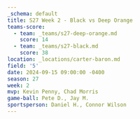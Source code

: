 ```yaml
---
_schema: default
title: S27 Week 2 - Black vs Deep Orange
teams-score:
  - team: _teams/s27-deep-orange.md
    score: 14
  - team: _teams/s27-black.md
    score: 38
location: _locations/carter-baron.md
field: '5'
date: 2024-09-15 09:00:00 -0400
season: 27
week: 2
mvp: Kevin Penny, Chad Morris
game-ball: Pete D., Jay M.
sportsperson: Daniel H., Connor Wilson
---
```

